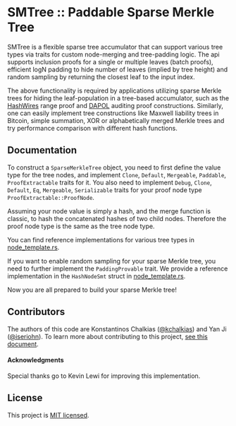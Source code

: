 # SMTree :: Paddable Sparse Merkle Tree

SMTree is a flexible sparse tree accumulator that can support various tree types 
via traits for custom node-merging and tree-padding logic. The api supports inclusion
proofs for a single or multiple leaves (batch proofs), efficient logN padding to hide
number of leaves (implied by tree height) and random sampling 
by returning the closest leaf to the input index. 

The above functionality is required by applications utilizing sparse Merkle trees for hiding the 
leaf-population in a tree-based accumulator, such as the [HashWires](https://eprint.iacr.org/2021/297) range proof 
and [DAPOL](https://eprint.iacr.org/2020/468) auditing proof constructions. Similarly, one can easily implement tree 
constructions like Maxwell liability trees in Bitcoin, simple summation, XOR or alphabetically merged Merkle trees and try 
performance comparison with different hash functions.

Documentation
-------------

To construct a ```SparseMerkleTree``` object, 
you need to first define the value type for the tree nodes, 
and implement ```Clone```, ```Default```, ```Mergeable```, ```Paddable```, 
```ProofExtractable``` traits for it.
You also need to implement ```Debug```, ```Clone```,  ```Default```, ```Eq```,
```Mergeable```, ```Serializable``` traits for your proof node type 
```ProofExtractable::ProofNode```.

Assuming your node value is simply a hash, and the merge function is classic, to hash
the concatenated hashes of two child nodes. 
Therefore the proof node type is the same as the tree node type.

You can find reference implementations for various tree types in [node_template.rs](https://github.com/novifinancial/smtree/blob/master/src/node_template.rs).

If you want to enable random sampling for your sparse Merkle tree, you need to further
implement the ```PaddingProvable``` trait. We provide a reference implementation in the `HashNodeSmt` struct in [node_template.rs](https://github.com/novifinancial/smtree/blob/master/src/node_template.rs). 

Now you are all prepared to build your sparse Merkle tree!

Contributors
------------

The authors of this code are Konstantinos Chalkias
([@kchalkias](https://github.com/kchalkias)) and Yan Ji ([@iseriohn](https://github.com/iseriohn)).
To learn more about contributing to this project, [see this document](./CONTRIBUTING.md).

#### Acknowledgments

Special thanks go to Kevin Lewi for improving this implementation.

License
-------

This project is [MIT licensed](./LICENSE).
